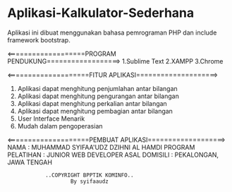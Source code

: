 # Aplikasi-Kalkulator-Sederhana
Aplikasi ini dibuat menggunakan bahasa pemrograman PHP dan include framework bootstrap.

<===================PROGRAM PENDUKUNG==================>
1.Sublime Text 
2.XAMPP 
3.Chrome


<====================FITUR APLIKASI====================>
1. Aplikasi dapat menghitung penjumlahan antar bilangan
2. Aplikasi dapat menghitung pengurangan antar bilangan
3. Aplikasi dapat menghitung perkalian antar bilangan
4. Aplikasi dapat menghitung pembagian antar bilangan 
5. User Interface Menarik
6. Mudah dalam pengoperasian


<====================PEMBUAT APLIKASI===================>
NAMA              : MUHAMMAD SYIFAA'UDZ DZIHNI AL HAMDI
PROGRAM PELATIHAN : JUNIOR WEB DEVELOPER
ASAL DOMISILI     : PEKALONGAN, JAWA TENGAH 

                ..COPYRIGHT BPPTIK KOMINFO.. 
                        By syifaaudz


